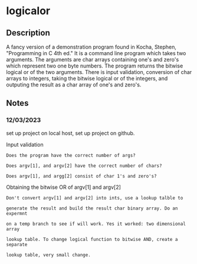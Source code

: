 # logicalor
## Description
A fancy version of a demonstration program found in Kocha, Stephen,
"Programming in C 4th ed." It is a command line program which takes two
arguments. The arguments are char arrays containing one's and zero's which
represent two one byte numbers. The program returns the bitwise logical or of
the two arguments. There is input validation, conversion of char arrays to 
integers, taking the bitwise logical or of the integers, and outputing the 
result as a char array of one's and zero's.
## Notes
### 12/03/2023
set up project on local host, set up project on github.

Input validation

    Does the program have the correct number of args?

    Does argv[1], and argv[2] have the correct number of chars?

    Does argv[1], and argg[2] consist of char 1's and zero's?

Obtaining the bitwise OR of argv[1] and argv[2]

    Don't convert argv[1] and argv[2] into ints, use a lookup talble to 

    generate the result and build the result char binary array. Do an expermnt

    on a temp branch to see if will work. Yes it worked: two dimensional array

    lookup table. To change logical function to bitwise AND, create a separate

    lookup table, very small change.
